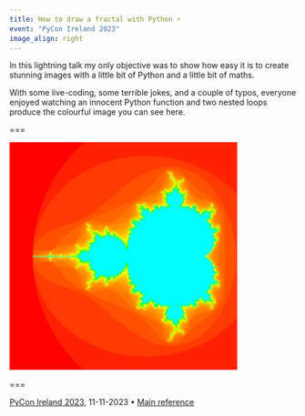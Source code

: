 ```yaml
---
title: How to draw a fractal with Python ⚡️
event: "PyCon Ireland 2023"
image_align: right
---
```


In this lightning talk my only objective was to show how easy it is to create stunning images with a little bit of Python and a little bit of maths.

With some live-coding, some terrible jokes, and a couple of typos, everyone enjoyed watching an innocent Python function and two nested loops produce the colourful image you can see here.

===

![](_colours.webp)

===

[PyCon Ireland 2023](http://pycon.ie/pycon-2023/schedule/), 11-11-2023 • [Main reference](/blog/mandelbrot-set)
